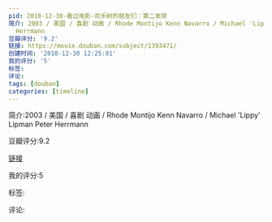 ```yaml
---
pid: 2010-12-30-看过电影-欢乐树的朋友们：第二发球
简介: 2003 / 美国 / 喜剧 动画 / Rhode Montijo Kenn Navarro / Michael 'Lippy' Lipman Peter
  Herrmann
豆瓣评分: '9.2'
链接: https://movie.douban.com/subject/1393471/
创建时间: '2010-12-30 12:25:01'
我的评分: '5'
标签:
评论:
tags: [douban]
categories: [timeline]
---
```

简介:2003 / 美国 / 喜剧 动画 / Rhode Montijo Kenn Navarro / Michael 'Lippy' Lipman Peter Herrmann

豆瓣评分:9.2

[链接](https://movie.douban.com/subject/1393471/)

我的评分:5

标签:

评论:

